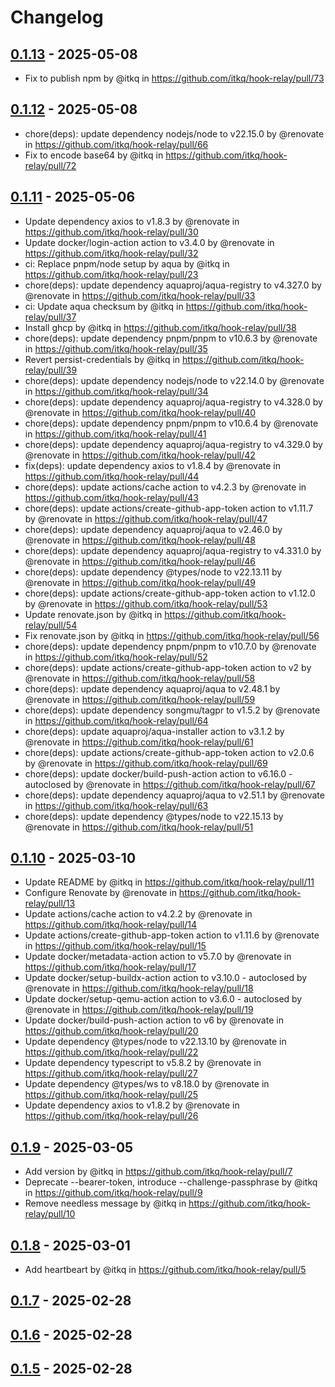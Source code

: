 # Changelog

## [0.1.13](https://github.com/itkq/hook-relay/compare/0.1.12...0.1.13) - 2025-05-08
- Fix to publish npm by @itkq in https://github.com/itkq/hook-relay/pull/73

## [0.1.12](https://github.com/itkq/hook-relay/compare/0.1.11...0.1.12) - 2025-05-08
- chore(deps): update dependency nodejs/node to v22.15.0 by @renovate in https://github.com/itkq/hook-relay/pull/66
- Fix to encode base64 by @itkq in https://github.com/itkq/hook-relay/pull/72

## [0.1.11](https://github.com/itkq/hook-relay/compare/0.1.10...0.1.11) - 2025-05-06
- Update dependency axios to v1.8.3 by @renovate in https://github.com/itkq/hook-relay/pull/30
- Update docker/login-action action to v3.4.0 by @renovate in https://github.com/itkq/hook-relay/pull/32
- ci: Replace pnpm/node setup by aqua by @itkq in https://github.com/itkq/hook-relay/pull/23
- chore(deps): update dependency aquaproj/aqua-registry to v4.327.0 by @renovate in https://github.com/itkq/hook-relay/pull/33
- ci: Update aqua checksum by @itkq in https://github.com/itkq/hook-relay/pull/37
- Install ghcp by @itkq in https://github.com/itkq/hook-relay/pull/38
- chore(deps): update dependency pnpm/pnpm to v10.6.3 by @renovate in https://github.com/itkq/hook-relay/pull/35
- Revert persist-credentials by @itkq in https://github.com/itkq/hook-relay/pull/39
- chore(deps): update dependency nodejs/node to v22.14.0 by @renovate in https://github.com/itkq/hook-relay/pull/34
- chore(deps): update dependency aquaproj/aqua-registry to v4.328.0 by @renovate in https://github.com/itkq/hook-relay/pull/40
- chore(deps): update dependency pnpm/pnpm to v10.6.4 by @renovate in https://github.com/itkq/hook-relay/pull/41
- chore(deps): update dependency aquaproj/aqua-registry to v4.329.0 by @renovate in https://github.com/itkq/hook-relay/pull/42
- fix(deps): update dependency axios to v1.8.4 by @renovate in https://github.com/itkq/hook-relay/pull/44
- chore(deps): update actions/cache action to v4.2.3 by @renovate in https://github.com/itkq/hook-relay/pull/43
- chore(deps): update actions/create-github-app-token action to v1.11.7 by @renovate in https://github.com/itkq/hook-relay/pull/47
- chore(deps): update dependency aquaproj/aqua to v2.46.0 by @renovate in https://github.com/itkq/hook-relay/pull/48
- chore(deps): update dependency aquaproj/aqua-registry to v4.331.0 by @renovate in https://github.com/itkq/hook-relay/pull/46
- chore(deps): update dependency @types/node to v22.13.11 by @renovate in https://github.com/itkq/hook-relay/pull/49
- chore(deps): update actions/create-github-app-token action to v1.12.0 by @renovate in https://github.com/itkq/hook-relay/pull/53
- Update renovate.json by @itkq in https://github.com/itkq/hook-relay/pull/54
- Fix renovate.json by @itkq in https://github.com/itkq/hook-relay/pull/56
- chore(deps): update dependency pnpm/pnpm to v10.7.0 by @renovate in https://github.com/itkq/hook-relay/pull/52
- chore(deps): update actions/create-github-app-token action to v2 by @renovate in https://github.com/itkq/hook-relay/pull/58
- chore(deps): update dependency aquaproj/aqua to v2.48.1 by @renovate in https://github.com/itkq/hook-relay/pull/59
- chore(deps): update dependency songmu/tagpr to v1.5.2 by @renovate in https://github.com/itkq/hook-relay/pull/64
- chore(deps): update aquaproj/aqua-installer action to v3.1.2 by @renovate in https://github.com/itkq/hook-relay/pull/61
- chore(deps): update actions/create-github-app-token action to v2.0.6 by @renovate in https://github.com/itkq/hook-relay/pull/69
- chore(deps): update docker/build-push-action action to v6.16.0 - autoclosed by @renovate in https://github.com/itkq/hook-relay/pull/67
- chore(deps): update dependency aquaproj/aqua to v2.51.1 by @renovate in https://github.com/itkq/hook-relay/pull/63
- chore(deps): update dependency @types/node to v22.15.13 by @renovate in https://github.com/itkq/hook-relay/pull/51

## [0.1.10](https://github.com/itkq/hook-relay/compare/0.1.9...0.1.10) - 2025-03-10
- Update README by @itkq in https://github.com/itkq/hook-relay/pull/11
- Configure Renovate by @renovate in https://github.com/itkq/hook-relay/pull/13
- Update actions/cache action to v4.2.2 by @renovate in https://github.com/itkq/hook-relay/pull/14
- Update actions/create-github-app-token action to v1.11.6 by @renovate in https://github.com/itkq/hook-relay/pull/15
- Update docker/metadata-action action to v5.7.0 by @renovate in https://github.com/itkq/hook-relay/pull/17
- Update docker/setup-buildx-action action to v3.10.0 - autoclosed by @renovate in https://github.com/itkq/hook-relay/pull/18
- Update docker/setup-qemu-action action to v3.6.0 - autoclosed by @renovate in https://github.com/itkq/hook-relay/pull/19
- Update docker/build-push-action action to v6 by @renovate in https://github.com/itkq/hook-relay/pull/20
- Update dependency @types/node to v22.13.10 by @renovate in https://github.com/itkq/hook-relay/pull/22
- Update dependency typescript to v5.8.2 by @renovate in https://github.com/itkq/hook-relay/pull/27
- Update dependency @types/ws to v8.18.0 by @renovate in https://github.com/itkq/hook-relay/pull/25
- Update dependency axios to v1.8.2 by @renovate in https://github.com/itkq/hook-relay/pull/26

## [0.1.9](https://github.com/itkq/hook-relay/compare/0.1.8...0.1.9) - 2025-03-05
- Add version by @itkq in https://github.com/itkq/hook-relay/pull/7
- Deprecate --bearer-token, introduce --challenge-passphrase by @itkq in https://github.com/itkq/hook-relay/pull/9
- Remove needless message by @itkq in https://github.com/itkq/hook-relay/pull/10

## [0.1.8](https://github.com/itkq/hook-relay/compare/0.1.7...0.1.8) - 2025-03-01
- Add heartbeart by @itkq in https://github.com/itkq/hook-relay/pull/5

## [0.1.7](https://github.com/itkq/hook-relay/compare/0.1.6...0.1.7) - 2025-02-28

## [0.1.6](https://github.com/itkq/hook-relay/compare/0.1.5...0.1.6) - 2025-02-28

## [0.1.5](https://github.com/itkq/hook-relay/commits/0.1.5) - 2025-02-28
